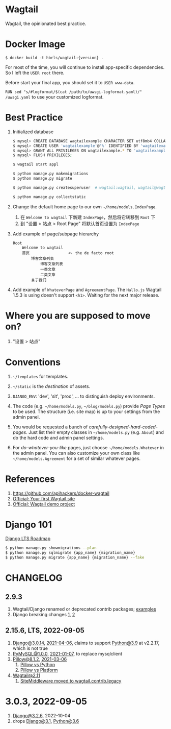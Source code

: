 Wagtail
==

Wagtail, the opinionated best practice.

Docker Image
==

    $ docker build -t hbrls/wagtail:{version} .

For most of the time, you will continue to install app-specific dependencies. So I left the `USER root` there.

Before start your final app, you should set it to `USER www-data`.

`RUN sed "s/#logformat/$(cat /path/to/uwsgi-logformat.yaml)/" /uwsgi.yaml` to use your customized logformat.

Best Practice
==

1. Initialized database

    ```bash
    $ mysql> CREATE DATABASE wagtailexample CHARACTER SET utf8mb4 COLLATE utf8mb4_general_ci;
    $ mysql> CREATE USER 'wagtailexample'@'%' IDENTIFIED BY 'wagtailexample';
    $ mysql> GRANT ALL PRIVILEGES ON wagtailexample.* TO 'wagtailexample'@'%'
    $ mysql> FLUSH PRIVILEGES;
    
    $ wagtail start appl
    
    $ python manage.py makemigrations
    $ python manage.py migrate
    
    $ python manage.py createsuperuser  # wagtail:wagtail, wagtail@wagtailexample.com
    
    $ python manage.py collectstatic
    ```

2.  Change the default home page to our own `~/home/models.IndexPage`.

    1. 在 `Welcome to wagtail` 下新建 `IndexPage`，然后将它转移到 `Root` 下
    2. 到 "设置 > 站点 > Root Page" 将默认首页设置为 `IndexPage`

2. Add example of page/subpage hierarchy

       Root
           Welcome to wagtail
           首页                 <- the de facto root
               博客文章列表
                   博客文章列表
                   一类文章
                   二类文章
               关于我们

3. Add example of `WhateverPage` and `AgreementPage`. The `Hallo.js` Wagtail 1.5.3 is using doesn't support `<h1>`. Waiting for the next major release.

Where you are supposed to move on?
==

1. "设置 > 站点"

Conventions
==

1. `~/templates` for templates.

2. `~/static` is the *destination* of assets.

3. `DJANGO_ENV`: 'dev', 'sit', 'prod', ... to distinguish deploy environments.

4. The code (e.g. `~/home/models.py`, `~/blog/models.py`) provide *Page Types* to be used. The structure (i.e. site map) is up to your settings from the admin panel.

5. You would be requested a bunch of *carefully-designed-hard-coded-pages*. Just list their empty classes in `~/home/models.py` (e.g. `About`) and do the hard code and admin panel settings.

6. For *do-whatever-you-like* pages, just choose `~/home/models.Whatever` in the admin panel. You can also customize your own class like `~/home/models.Agreement` for a set of similar whatever pages.

References
==

1. https://github.com/apihackers/docker-wagtail
2. [Official: Your first Wagtail site](http://docs.wagtail.io/en/latest/getting_started/tutorial.html)
3. [Official: Wagtail demo project](https://github.com/torchbox/wagtaildemo)

Django 101
==

[Django LTS Roadmap](https://www.djangoproject.com/download/#supported-versions)

```bash
$ python manage.py showmigrations --plan
$ python manage.py sqlmigrate {app_name} {migration_name}
$ python manage.py migrate {app_name} {migration_name} --fake
```

CHANGELOG
==

2.9.3
--

1. Wagtail/Django renamed or deprecated contrib packages; [examples](https://github.com/wagtail/wagtail/blob/v2.6.3/docs/advanced_topics/settings.rst)
2. Django breaking changes [1](https://docs.djangoproject.com/en/3.1/releases/1.9/#assignment-tag), [2](https://github.com/wagtail/django-modelcluster/issues/89)

2.15.6, LTS, 2022-09-05
--

1. Django@3.0.14, [2021-04-06](https://docs.djangoproject.com/en/5.1/releases/), claims to support Python@3.9 at v2.2.17, which is not true
2. PyMySQL@1.0.0, [2021-01-07](https://github.com/PyMySQL/PyMySQL/blob/main/CHANGELOG.md#v100), to replace mysqlclient
3. Pillow@8.1.2, [2021-03-06](https://github.com/python-pillow/Pillow/blob/main/CHANGES.rst#812-2021-03-06)
   1. [Pillow vs Python](https://pillow.readthedocs.io/en/latest/installation/python-support.html)
   2. [Pillow vs Platform](https://pillow.readthedocs.io/en/latest/installation/platform-support.html)
4. Wagtail@2.11
   1. [SiteMiddleware moved to wagtail.contrib.legacy](https://github.com/wagtail/wagtail/blob/v2.11/docs/releases/2.11.rst#sitemiddleware-moved-to-wagtailcontriblegacy)

3.0.3, 2022-09-05
==

1. Django@3.2.6, 2022-10-04
2. drops Django@3.1, Python@3.6
